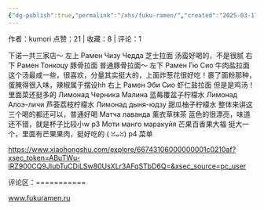 ```yaml
---
{"dg-publish":true,"permalink":"/xhs/fuku-ramen/","created":"2025-03-17T18:22:17.194+08:00","updated":"2025-03-17T20:46:52.340+08:00"}
---
```


作者：kumori
点赞：21   |   收藏：8   |   评论：1

下诺一共三家店～
左上 Рамен Чизу Чедда 芝士拉面 汤蛮好喝的，不是很腻
右下 Рамен Тонкоцу 豚骨拉面 普通豚骨拉面～
左下 Рамен Гю Сио 牛肉盐拉面 这个汤最咸一些，很喜欢，分量其实挺大的，上面炸葱花很好吃！裹了面粉那种，蛋腌得很入味，辣椒属于摆设hh
右上 Рамен Эби Сио 虾仁盐拉面 但是是鸡汤！里面菜还挺多的
Лимонад Черника Малина 蓝莓覆盆子柠檬水
Лимонад Алоэ-личи 芦荟荔枝柠檬水
Лимонад дыня-юдзу 甜瓜柚子柠檬水 整体来讲这三个喝的都还可以，普通好喝
Матча лаванда 薰衣草抹茶 蓝色的很漂亮，味道还不错，就是杯子比较小w
p3 Моти манго маракуйя 芒果百香果大福 挺大一个，里面有芒果果肉，挺好吃的 ( ꈍᴗꈍ)
p4 菜单

https://www.xiaohongshu.com/explore/66743106000000001c0210af?xsec_token=ABuTWu-lRZ900CQ9JIubTuCDiLSw80UsXLr3AFqSTbD6Q=&xsec_source=pc_user

评论区：===========

www.fukuramen.ru